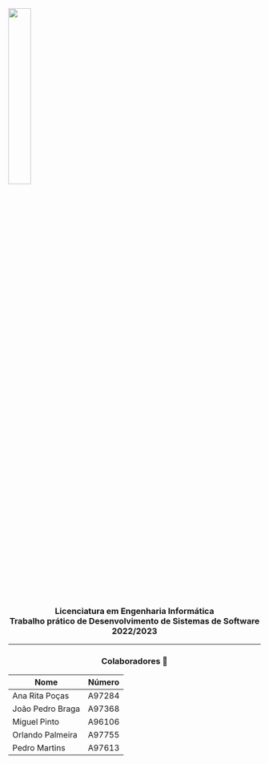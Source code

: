 <img src='https://i.postimg.cc/hjkbcqPN/EEUM-logo.png' width="30%"/>

<h3 align="center">Licenciatura em Engenharia Informática <br> Trabalho prático de Desenvolvimento de Sistemas de Software <br> 2022/2023 </h3>

---
<h3 align="center"> Colaboradores &#129309 </h2>

<div align="center">

| Nome             | Número |
|------------------|--------|
| Ana Rita Poças   | A97284 |
| João Pedro Braga | A97368 |
| Miguel Pinto     | A96106 |
| Orlando Palmeira | A97755 |
| Pedro Martins    | A97613 |

</div>
